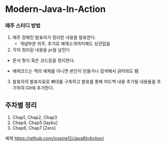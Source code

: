 # Modern-Java-In-Action

### 매주 스터디 방법

1. 매주 정해진 발표자가 정리한 내용을 발표한다.
   - 개념부분 위주, 추가로 예제소개까지해도 상관없음
2. 각자 정리된 내용을 pr을 날린다

  - 문서 형식 혹은 코드등을 정리한다.

  - 예제코드는 책의 예제를 아니면 본인이 만들거나 검색해서 긁어와도 됌

3. 발표자의 발표자료로 뼈대를 구축하고 발표를 통해 피드백 내용 추가될 내용들을 추가하여 Git에 추가한다.



## 주차별 정리

1. Chap1, Chap2, Chap3
2. Chap4, Chap5 [laybu]
3. Chap6, Chap7 [Zero]

예제 https://github.com/inspire12/Java8InAction/
